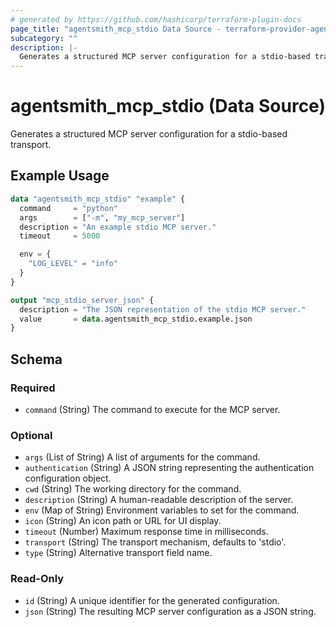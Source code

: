 ```yaml
---
# generated by https://github.com/hashicorp/terraform-plugin-docs
page_title: "agentsmith_mcp_stdio Data Source - terraform-provider-agentsmith"
subcategory: ""
description: |-
  Generates a structured MCP server configuration for a stdio-based transport.
---
```


# agentsmith_mcp_stdio (Data Source)

Generates a structured MCP server configuration for a stdio-based transport.

## Example Usage

```terraform
data "agentsmith_mcp_stdio" "example" {
  command     = "python"
  args        = ["-m", "my_mcp_server"]
  description = "An example stdio MCP server."
  timeout     = 5000

  env = {
    "LOG_LEVEL" = "info"
  }
}

output "mcp_stdio_server_json" {
  description = "The JSON representation of the stdio MCP server."
  value       = data.agentsmith_mcp_stdio.example.json
}
```

<!-- schema generated by tfplugindocs -->
## Schema

### Required

- `command` (String) The command to execute for the MCP server.

### Optional

- `args` (List of String) A list of arguments for the command.
- `authentication` (String) A JSON string representing the authentication configuration object.
- `cwd` (String) The working directory for the command.
- `description` (String) A human-readable description of the server.
- `env` (Map of String) Environment variables to set for the command.
- `icon` (String) An icon path or URL for UI display.
- `timeout` (Number) Maximum response time in milliseconds.
- `transport` (String) The transport mechanism, defaults to 'stdio'.
- `type` (String) Alternative transport field name.

### Read-Only

- `id` (String) A unique identifier for the generated configuration.
- `json` (String) The resulting MCP server configuration as a JSON string.
